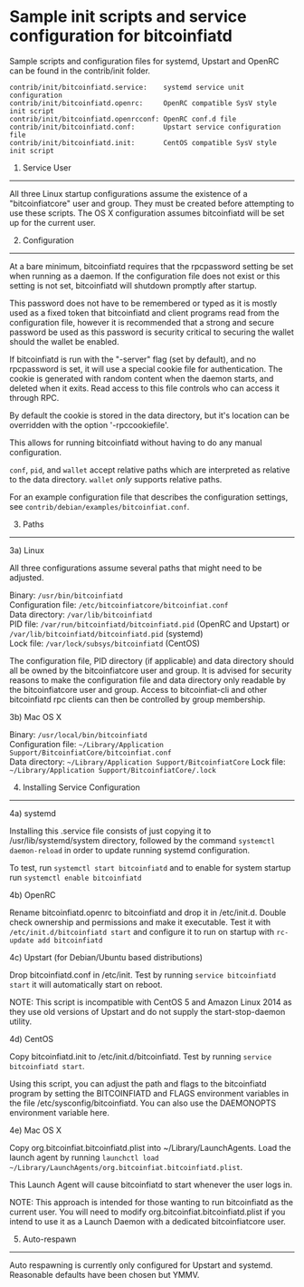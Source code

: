 Sample init scripts and service configuration for bitcoinfiatd
==========================================================

Sample scripts and configuration files for systemd, Upstart and OpenRC
can be found in the contrib/init folder.

    contrib/init/bitcoinfiatd.service:    systemd service unit configuration
    contrib/init/bitcoinfiatd.openrc:     OpenRC compatible SysV style init script
    contrib/init/bitcoinfiatd.openrcconf: OpenRC conf.d file
    contrib/init/bitcoinfiatd.conf:       Upstart service configuration file
    contrib/init/bitcoinfiatd.init:       CentOS compatible SysV style init script

1. Service User
---------------------------------

All three Linux startup configurations assume the existence of a "bitcoinfiatcore" user
and group.  They must be created before attempting to use these scripts.
The OS X configuration assumes bitcoinfiatd will be set up for the current user.

2. Configuration
---------------------------------

At a bare minimum, bitcoinfiatd requires that the rpcpassword setting be set
when running as a daemon.  If the configuration file does not exist or this
setting is not set, bitcoinfiatd will shutdown promptly after startup.

This password does not have to be remembered or typed as it is mostly used
as a fixed token that bitcoinfiatd and client programs read from the configuration
file, however it is recommended that a strong and secure password be used
as this password is security critical to securing the wallet should the
wallet be enabled.

If bitcoinfiatd is run with the "-server" flag (set by default), and no rpcpassword is set,
it will use a special cookie file for authentication. The cookie is generated with random
content when the daemon starts, and deleted when it exits. Read access to this file
controls who can access it through RPC.

By default the cookie is stored in the data directory, but it's location can be overridden
with the option '-rpccookiefile'.

This allows for running bitcoinfiatd without having to do any manual configuration.

`conf`, `pid`, and `wallet` accept relative paths which are interpreted as
relative to the data directory. `wallet` *only* supports relative paths.

For an example configuration file that describes the configuration settings,
see `contrib/debian/examples/bitcoinfiat.conf`.

3. Paths
---------------------------------

3a) Linux

All three configurations assume several paths that might need to be adjusted.

Binary:              `/usr/bin/bitcoinfiatd`  
Configuration file:  `/etc/bitcoinfiatcore/bitcoinfiat.conf`  
Data directory:      `/var/lib/bitcoinfiatd`  
PID file:            `/var/run/bitcoinfiatd/bitcoinfiatd.pid` (OpenRC and Upstart) or `/var/lib/bitcoinfiatd/bitcoinfiatd.pid` (systemd)  
Lock file:           `/var/lock/subsys/bitcoinfiatd` (CentOS)  

The configuration file, PID directory (if applicable) and data directory
should all be owned by the bitcoinfiatcore user and group.  It is advised for security
reasons to make the configuration file and data directory only readable by the
bitcoinfiatcore user and group.  Access to bitcoinfiat-cli and other bitcoinfiatd rpc clients
can then be controlled by group membership.

3b) Mac OS X

Binary:              `/usr/local/bin/bitcoinfiatd`  
Configuration file:  `~/Library/Application Support/BitcoinfiatCore/bitcoinfiat.conf`  
Data directory:      `~/Library/Application Support/BitcoinfiatCore`
Lock file:           `~/Library/Application Support/BitcoinfiatCore/.lock`

4. Installing Service Configuration
-----------------------------------

4a) systemd

Installing this .service file consists of just copying it to
/usr/lib/systemd/system directory, followed by the command
`systemctl daemon-reload` in order to update running systemd configuration.

To test, run `systemctl start bitcoinfiatd` and to enable for system startup run
`systemctl enable bitcoinfiatd`

4b) OpenRC

Rename bitcoinfiatd.openrc to bitcoinfiatd and drop it in /etc/init.d.  Double
check ownership and permissions and make it executable.  Test it with
`/etc/init.d/bitcoinfiatd start` and configure it to run on startup with
`rc-update add bitcoinfiatd`

4c) Upstart (for Debian/Ubuntu based distributions)

Drop bitcoinfiatd.conf in /etc/init.  Test by running `service bitcoinfiatd start`
it will automatically start on reboot.

NOTE: This script is incompatible with CentOS 5 and Amazon Linux 2014 as they
use old versions of Upstart and do not supply the start-stop-daemon utility.

4d) CentOS

Copy bitcoinfiatd.init to /etc/init.d/bitcoinfiatd. Test by running `service bitcoinfiatd start`.

Using this script, you can adjust the path and flags to the bitcoinfiatd program by
setting the BITCOINFIATD and FLAGS environment variables in the file
/etc/sysconfig/bitcoinfiatd. You can also use the DAEMONOPTS environment variable here.

4e) Mac OS X

Copy org.bitcoinfiat.bitcoinfiatd.plist into ~/Library/LaunchAgents. Load the launch agent by
running `launchctl load ~/Library/LaunchAgents/org.bitcoinfiat.bitcoinfiatd.plist`.

This Launch Agent will cause bitcoinfiatd to start whenever the user logs in.

NOTE: This approach is intended for those wanting to run bitcoinfiatd as the current user.
You will need to modify org.bitcoinfiat.bitcoinfiatd.plist if you intend to use it as a
Launch Daemon with a dedicated bitcoinfiatcore user.

5. Auto-respawn
-----------------------------------

Auto respawning is currently only configured for Upstart and systemd.
Reasonable defaults have been chosen but YMMV.
